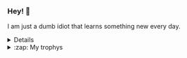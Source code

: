 ### Hey! 👋

I am just a dumb idiot that learns something new every day.
<details>
<div align="center"><img src="https://github-readme-stats.vercel.app/api?username=Gav-King&show_icons=true&theme=onedark"></div>
 </details>
<details>
    <summary>:zap: My trophys </summary>
  <div align="center"><img src="https://github-profile-trophy.vercel.app/?username=Gav-King&theme=dracula&count_private=true"></div>
    </details>
